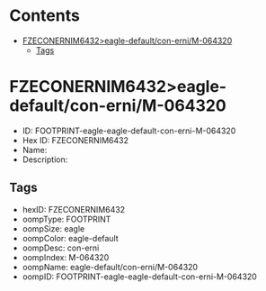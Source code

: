 



Contents
========

* [FZECONERNIM6432>eagle-default/con-erni/M-064320](#fzeconernim6432eagle-defaultcon-ernim-064320)
	* [Tags](#tags)

# FZECONERNIM6432>eagle-default/con-erni/M-064320

- ID: FOOTPRINT-eagle-eagle-default-con-erni-M-064320
- Hex ID: FZECONERNIM6432
- Name: 
- Description: 

## Tags

- hexID: FZECONERNIM6432
- oompType: FOOTPRINT
- oompSize: eagle
- oompColor: eagle-default
- oompDesc: con-erni
- oompIndex: M-064320
- oompName: eagle-default/con-erni/M-064320
- oompID: FOOTPRINT-eagle-eagle-default-con-erni-M-064320
